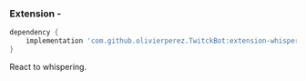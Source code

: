 ### Extension - 

```groovy
dependency {
    implementation 'com.github.olivierperez.TwitckBot:extension-whisper:0.0.4'
}
```

React to whispering.
